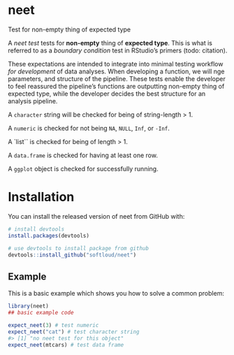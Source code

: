 
<!-- README.md is generated from README.Rmd. Please edit that file -->

# neet

<!-- badges: start -->

<!-- badges: end -->

Test for non-empty thing of expected type

A *neet test* tests for **non-empty** thing of **expected type**. This
is what is referred to as a *boundary condition* test in RStudio’s
primers (todo: citation).

These expectations are intended to integrate into minimal testing
workflow *for development* of data analyses. When developing a function,
we will nge parameters, and structure of the pipeline. These tests
enable the developer to feel reassured the pipeline’s functions are
outputting non-empty thing of expected type, while the developer decides
the best structure for an analysis pipeline.

A `character` string will be checked for being of string-length \> 1.

A `numeric` is checked for not being `NA`, `NULL`, `Inf`, or `-Inf`.

A \`list\`\` is checked for being of length \> 1.

A `data.frame` is checked for having at least one row.

A `ggplot` object is checked for successfully running.

# Installation

You can install the released version of neet from GitHub with:

``` r
# install devtools
install.packages(devtools) 

# use devtools to install package from github
devtools::install_github("softloud/neet")
```

## Example

This is a basic example which shows you how to solve a common problem:

``` r
library(neet)
## basic example code

expect_neet(3) # test numeric
expect_neet("cat") # test character string
#> [1] "no neet test for this object"
expect_neet(mtcars) # test data frame

 
```
